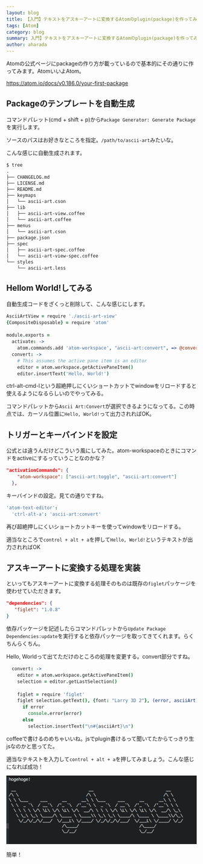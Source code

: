 ```yaml
---
layout: blog
title: 【入門】テキストをアスキーアートに変換するAtomのplugin(package)を作ってみる
tags: [Atom]
category: blog
summary: 入門】テキストをアスキーアートに変換するAtomのplugin(package)を作ってみる
author: aharada
---
```


Atomの公式ページにpackageの作り方が載っているので基本的にその通りに作ってみます。AtomいいよAtom。

https://atom.io/docs/v0.186.0/your-first-package

## Packageのテンプレートを自動生成
コマンドパレット(cmd + shift + p)から`Package Generator: Generate Package`を実行します。

ソースのパスはお好きなところを指定。`/path/to/ascii-art`みたいな。

こんな感じに自動生成されます。

```
$ tree
.
├── CHANGELOG.md
├── LICENSE.md
├── README.md
├── keymaps
│   └── ascii-art.cson
├── lib
│   ├── ascii-art-view.coffee
│   └── ascii-art.coffee
├── menus
│   └── ascii-art.cson
├── package.json
├── spec
│   ├── ascii-art-spec.coffee
│   └── ascii-art-view-spec.coffee
└── styles
    └── ascii-art.less
```

## Hellom World!してみる

自動生成コードをざくっと削除して、こんな感じにします。

```lib/ascii-art.coffee
AsciiArtView = require './ascii-art-view'
{CompositeDisposable} = require 'atom'

module.exports =
  activate: ->
    atom.commands.add 'atom-workspace', "ascii-art:convert", => @convert()
  convert: ->
    # This assumes the active pane item is an editor
    editor = atom.workspace.getActivePaneItem()
    editor.insertText('Hello, World!')
```

ctrl-alt-cmd-lという超絶押しにくいショートカットでwindowをリロードすると使えるようになるらしいのでやってみる。

コマンドパレットから`Ascii Art:Convert`が選択できるようになってる。この時点では、カーソル位置に`Hello, World!`って出力されればOK。

## トリガーとキーバインドを設定

公式とは違うんだけどこういう風にしてみた。atom-workspaceのときにコマンドをactiveにするっていうことなのかな？

```package.json
"activationCommands": {
    "atom-workspace": ["ascii-art:toggle", "ascii-art:convert"]
  },
```

キーバインドの設定。見ての通りですね。

```keymaps/ascii-art.cson
'atom-text-editor':
  'ctrl-alt-a': 'ascii-art:convert'
```

再び超絶押しにくいショートカットキーを使ってwindowをリロードする。

適当なところで`control + alt + a`を押して`Hello, World!`というテキストが出力されればOK


## アスキーアートに変換する処理を実装
といってもアスキーアートに変換する処理そのものは既存の`figlet`パッケージを使わせていただきます。

```package.json
"dependencies": {
   "figlet": "1.0.8"
}
```

依存パッケージを記述したらコマンドパレットから`Update Package Dependencies:update`を実行すると依存パッケージを取ってきてくれます。らくちんらくちん。

Hello, Worldって出てただけのところの処理を変更する。convert部分ですね。

```lib/ascii-art.coffee
  convert: ->
    editor = atom.workspace.getActivePaneItem()
    selection = editor.getLastSelection()

    figlet = require 'figlet'
    figlet selection.getText(), {font: "Larry 3D 2"}, (error, asciiArt) ->
      if error
        console.error(error)
      else
        selection.insertText("\n#{asciiArt}\n")
```

coffeeで書けるのめちゃいいね。jsでplugin書けるって聞いてたからてっきり生jsなのかと思ってた。

適当なテキストを入力して`control + alt + a`を押してみましょう。こんな感じになれば成功！

![](../images/blog/atom_package.png)

簡単！
